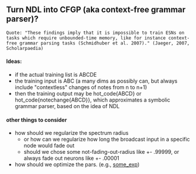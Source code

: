 ## Turn NDL into CFGP (aka context-free grammar parser)?

```
Quote: "These findings imply that it is impossible to train ESNs on tasks which require unbounded-time memory, like for instance context-free grammar parsing tasks (Schmidhuber et al. 2007)." (Jaeger, 2007, Scholarpaedia)
```

#### Ideas:
+ if the actual training list is ABCDE 
+ the training input is ABC (a many dims as possibly can, but always include "contextless" changes of notes from n to n+1)
+ then the training output may be hot_code{ABCD} or hot_code{notechange{ABCD}}, which approximates a symbolic grammar parser, based on the idea of NDL

#### other things to consider
+ how should we regularize the spectrum radius
  - or how can we regularize how long the broadcast input in a specific node would fade out
  - should we chose some not-fading-out-radius like +- .99999, or always fade out neurons like +- .00001
+ how should we optimize the pars. (e.g., [some_exp](https://link-springer-com.proxy-ub.rug.nl/article/10.1007/s10489-019-01546-w))
